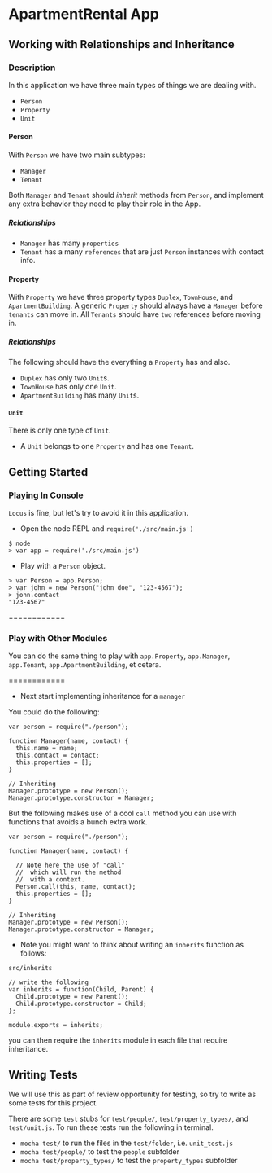 # ApartmentRental App
## Working with Relationships and Inheritance

### Description

In this application we have three main types of things we are dealing with.

* `Person`
* `Property`
* `Unit`


#### Person

With `Person` we have two main subtypes:

* `Manager`
* `Tenant`

Both `Manager` and `Tenant` should *inherit* methods from `Person`, and implement any extra behavior they need to play their role in the App.

##### Relationships

* `Manager` has many `properties`
* `Tenant` has a many `references` that are just `Person` instances with contact info. 

#### Property

With `Property` we have three property types `Duplex`, `TownHouse`, and `ApartmentBuilding`. A generic `Property` should always have a `Manager` before `tenants` can move in. All `Tenants` should have `two` references before moving in.

##### Relationships

The following should have the everything a `Property` has and also.

* `Duplex` has only two `Unit`s.
* `TownHouse` has only one `Unit`.
* `ApartmentBuilding` has many `Unit`s.


#### `Unit`

There is only one type of `Unit`.

* A `Unit` belongs to one `Property` and has one `Tenant`.


## Getting Started

### Playing In Console

`Locus` is fine, but let's try to avoid it in this application.

* Open the node REPL and `require('./src/main.js')`

```
$ node
> var app = require('./src/main.js')
```

* Play with a `Person` object.

```
> var Person = app.Person;
> var john = new Person("john doe", "123-4567");
> john.contact
"123-4567"
```
============

###  Play with Other Modules

You can do the same thing to play with `app.Property`, `app.Manager`, `app.Tenant`, `app.ApartmentBuilding`, et cetera.


============

* Next start implementing inheritance for a `manager`


You could do the following:

```
var person = require("./person");

function Manager(name, contact) {
  this.name = name;
  this.contact = contact;
  this.properties = [];
}

// Inheriting
Manager.prototype = new Person();
Manager.prototype.constructor = Manager;

```
But the following makes use of a cool `call` method you can use with functions that avoids a bunch extra work.

```
var person = require("./person");

function Manager(name, contact) {

  // Note here the use of "call"
  //  which will run the method 
  //  with a context.
  Person.call(this, name, contact);
  this.properties = [];
}

// Inheriting
Manager.prototype = new Person();
Manager.prototype.constructor = Manager;

```

* Note you might want to think about writing an `inherits` function as follows:

`src/inherits`

```
// write the following
var inherits = function(Child, Parent) {
  Child.prototype = new Parent();
  Child.prototype.constructor = Child;
};

module.exports = inherits;
```

you can then require the `inherits` module in each file that require inheritance.



## Writing Tests

We will use this as part of review opportunity for testing, so try to write as some tests for this project.

There are some `test` stubs for `test/people/`,  `test/property_types/`, and `test/unit.js`. To run these tests run the following in terminal.

* `mocha test/` to run the files in the `test/folder`, i.e. `unit_test.js` 
* `mocha test/people/` to test the `people` subfolder
* `mocha test/property_types/` to test the `property_types` subfolder


